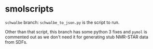 # smolscripts

`schwalbe` branch: `schwalbe_to_json.py` is the script to run.

Other than that script, this branch has some python 3 fixes and `pymol` is commented out as we don't need it for 
generating stub NMR-STAR data from SDFs.

